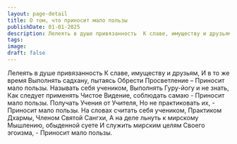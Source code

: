 ```yaml
---
layout: page-detail
title: О том, что приносит мало пользы
publishDate: 01-01-2025
description: Лелеять в душе привязанность  К славе, имуществу и друзьям,  И в то же время  Выполнять садхану, пытаясь  Обрести Просветление –  Приносит мало пользы.  Называть себя учеником,  Выполнять Гуру-йогу и не знать...
tags:
image:
draft: false
---
```

Лелеять в душе привязанность  К славе, имуществу и друзьям,  И в то же время  Выполнять садхану, пытаясь  Обрести Просветление –  Приносит мало пользы.  Называть себя учеником,  Выполнять Гуру-йогу и не знать,  Как следует применять Чистое  Видение, соблюдать самаю -  Приносит мало пользы.  Получать Учения от Учителя,  Но не практиковать их, -  Приносит мало пользы.  На словах считать себя учеником,  Практиком Дхармы,  Членом Святой Сангхи,  А на деле льнуть к мирскому  Мышлению, обыденной суете  И служить мирским целям  Своего эгоизма, -  Приносит мало пользы.